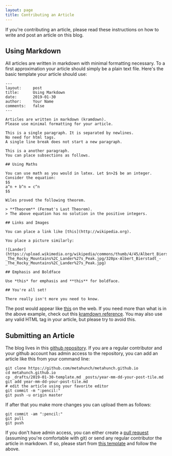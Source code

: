 ```yaml
---
layout: page
title: Contributing an Article
---
```


If you're contributing an article, please read these instructions on how to write and post an article on this blog.

## Using Markdown

All articles are written in markdown with minimal formatting necessary. To a first approximation your article should simply be a plain text file. Here's the basic template your article should use:

```
---
layout:     post
title:      Using Markdown
date:       2019-01-30
author:     Your Name
comments:   false
---

Articles are written in markdown (kramdown).
Please use minimal formatting for your article.

This is a single paragraph. It is separated by newlines.
No need for html tags.
A single line break does not start a new paragraph.

This is a another paragraph.
You can place subsections as follows.

## Using Maths

You can use math as you would in latex. Let $n>2$ be an integer.
Consider the equation:
$$
a^n + b^n = c^n
$$

Wiles proved the following theorem.

> **Theorem** (Fermat's Last Theorem).
> The above equation has no solution in the positive integers.

## Links and Images

You can place a link like [this](http://wikipedia.org).

You place a picture similarly:

![Lander](https://upload.wikimedia.org/wikipedia/commons/thumb/4/45/Albert_Bierstadt_-_The_Rocky_Mountains%2C_Lander%27s_Peak.jpg/320px-Albert_Bierstadt_-_The_Rocky_Mountains%2C_Lander%27s_Peak.jpg)

## Emphasis and Boldface

Use *this* for emphasis and **this** for boldface.

## You're all set!

There really isn't more you need to know.
```

The post would appear like [this](/guide/example) on the web. If you need more than what is in the above example, check out this [kramdown reference](http://kramdown.gettalong.org/quickref.html). You may also use any valid HTML tag in your article, but please try to avoid this.


## Submitting an Article

The blog lives in this [github repository](https://github.com/metahunch/metahunch.github.io). If you are a regular contributor and your github account has admin access to the repository, you can add an article like this from your command line:

```
git clone https://github.com/metahunch/metahunch.github.io
cd metahunch.github.io
cp _drafts/2019-01-30-template.md _posts/year-mm-dd-your-post-tile.md
git add year-mm-dd-your-post-tile.md
# edit the article using your favorite editor
git commit -m ":pencil:"
git push -u origin master
```

If after that you make more changes you can upload them as follows:

```
git commit -am ":pencil:"
git pull
git push
```

If you don't have admin access, you can either create a [pull request](https://help.github.com/articles/creating-a-pull-request/) (assuming you're comfortable with git) or send any regular contributor the article in markdown. If so, please start from [this template](https://raw.githubusercontent.com/metahunch/metahunch.github.io/master/_drafts/2019-01-30-template.md) and follow the above.
